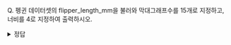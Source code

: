 Q. 펭귄 데이터셋의 flipper_length_mm을 불러와 막대그래프수를 15개로 지정하고, 너비를 4로 지정하여 출력하시오.

<details>
  <summary> 정답 </summary>
penguins=sns.load_dataset('penguins')
sns.histplot(x='flipper_length_mm', bins=15, binwidth=4, data=penguins)
  
![캡처](https://github.com/sejongsmarcle/2023_Autumn_DataAnalysisStudy/assets/128315452/d6d31ff3-74a9-4f6b-9994-84db7bbfe767)

</details>

